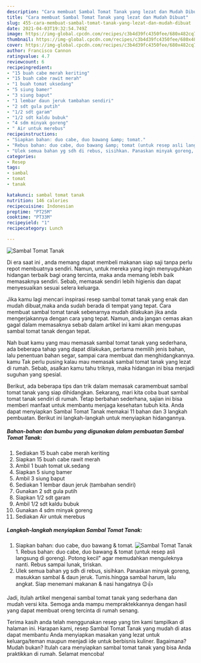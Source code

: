```yaml
---
description: "Cara membuat Sambal Tomat Tanak yang lezat dan Mudah Dibuat"
title: "Cara membuat Sambal Tomat Tanak yang lezat dan Mudah Dibuat"
slug: 455-cara-membuat-sambal-tomat-tanak-yang-lezat-dan-mudah-dibuat
date: 2021-04-03T19:32:54.749Z
image: https://img-global.cpcdn.com/recipes/c3b4d39fc4350fee/680x482cq70/sambal-tomat-tanak-foto-resep-utama.jpg
thumbnail: https://img-global.cpcdn.com/recipes/c3b4d39fc4350fee/680x482cq70/sambal-tomat-tanak-foto-resep-utama.jpg
cover: https://img-global.cpcdn.com/recipes/c3b4d39fc4350fee/680x482cq70/sambal-tomat-tanak-foto-resep-utama.jpg
author: Francisco Cannon
ratingvalue: 4.7
reviewcount: 6
recipeingredient:
- "15 buah cabe merah keriting"
- "15 buah cabe rawit merah"
- "1 buah tomat uksedang"
- "5 siung bamer"
- "3 siung baput"
- "1 lembar daun jeruk tambahan sendiri"
- "2 sdt gula putih"
- "1/2 sdt garam"
- "1/2 sdt kaldu bubuk"
- "4 sdm minyak goreng"
- " Air untuk merebus"
recipeinstructions:
- "Siapkan bahan: duo cabe, duo bawang &amp; tomat."
- "Rebus bahan: duo cabe, duo bawang &amp; tomat (untuk resep asli langsung di goreng). Potong kecil&#34; agar memudahkan menguleknya nanti. Rebus sampai lunak, tiriskan."
- "Ulek semua bahan yg sdh di rebus, sisihkan. Panaskan minyak goreng, masukkan sambal &amp; daun jeruk. Tumis.hingga sambal harum, lalu angkat. Siap menemani makanan &amp; nasi hangatnya 😉👍"
categories:
- Resep
tags:
- sambal
- tomat
- tanak

katakunci: sambal tomat tanak 
nutrition: 146 calories
recipecuisine: Indonesian
preptime: "PT25M"
cooktime: "PT33M"
recipeyield: "1"
recipecategory: Lunch

---
```



![Sambal Tomat Tanak](https://img-global.cpcdn.com/recipes/c3b4d39fc4350fee/680x482cq70/sambal-tomat-tanak-foto-resep-utama.jpg)

Di era  saat ini , anda memang dapat membeli makanan siap saji tanpa perlu repot membuatnya sendiri. Namun, untuk mereka yang ingin menyuguhkan hidangan terbaik bagi orang tercinta, maka anda memang lebih baik memasaknya sendiri. Sebab, memasak sendiri lebih higienis dan dapat menyesuaikan sesuai selera keluarga.

Jika kamu lagi mencari inspirasi resep sambal tomat tanak yang enak dan mudah dibuat,maka anda sudah berada di tempat yang tepat. Cara membuat sambal tomat tanak  sebenarnya mudah dilakukan jika anda mengerjakannya dengan cara yang tepat. Namun, anda jangan cemas akan gagal dalam memasaknya 
sebab dalam artikel ini kami akan mengupas sambal tomat tanak dengan tepat.  



Nah buat kamu yang mau memasak sambal tomat tanak yang sederhana, ada beberapa tahap yang dapat dilakukan, pertama memilih jenis bahan, lalu penentuan bahan segar, sampai cara membuat dan menghidangkannya. kamu Tak perlu pusing kalau mau memasak sambal tomat tanak yang lezat di rumah. Sebab, asalkan kamu  tahu triknya, maka hidangan ini bisa menjadi suguhan yang spesial.

Berikut, ada beberapa tips dan trik dalam memasak caramembuat sambal tomat tanak yang siap dihidangkan. Sekarang, mari kita coba buat sambal tomat tanak sendiri di rumah. Tetap berbahan sederhana, sajian ini bisa memberi manfaat untuk membantu menjaga kesehatan tubuh kita. Anda dapat menyiapkan Sambal Tomat Tanak memakai 11 bahan dan 3 langkah pembuatan. Berikut ini langkah-langkah untuk menyiapkan hidangannya.

<!--inarticleads1-->

##### Bahan-bahan dan bumbu yang digunakan dalam pembuatan Sambal Tomat Tanak:

1. Sediakan 15 buah cabe merah keriting
1. Siapkan 15 buah cabe rawit merah
1. Ambil 1 buah tomat uk.sedang
1. Siapkan 5 siung bamer
1. Ambil 3 siung baput
1. Sediakan 1 lembar daun jeruk (tambahan sendiri)
1. Gunakan 2 sdt gula putih
1. Siapkan 1/2 sdt garam
1. Ambil 1/2 sdt kaldu bubuk
1. Gunakan 4 sdm minyak goreng
1. Sediakan  Air untuk merebus




<!--inarticleads2-->

##### Langkah-langkah menyiapkan Sambal Tomat Tanak:

1. Siapkan bahan: duo cabe, duo bawang &amp; tomat.
<img src="https://img-global.cpcdn.com/steps/f3ea60919d214deb/160x128cq70/sambal-tomat-tanak-langkah-memasak-1-foto.jpg" alt="Sambal Tomat Tanak">1. Rebus bahan: duo cabe, duo bawang &amp; tomat (untuk resep asli langsung di goreng). Potong kecil&#34; agar memudahkan menguleknya nanti. Rebus sampai lunak, tiriskan.
1. Ulek semua bahan yg sdh di rebus, sisihkan. Panaskan minyak goreng, masukkan sambal &amp; daun jeruk. Tumis.hingga sambal harum, lalu angkat. Siap menemani makanan &amp; nasi hangatnya 😉👍




Jadi, itulah artikel mengenai  sambal tomat tanak  yang sederhana dan mudah versi kita. Semoga anda mampu mempraktekkannya dengan hasil yang dapat membuat oreng tercinta di rumah senang. 

Terima kasih anda telah menggunakan resep yang tim kami tampilkan di halaman ini. Harapan kami, resep  Sambal Tomat Tanak yang mudah di atas dapat membantu Anda menyiapkan masakan yang lezat untuk keluarga/teman maupun menjadi ide untuk berbisnis kuliner. Bagaimana? Mudah bukan? Itulah cara menyiapkan sambal tomat tanak yang bisa Anda praktikkan di rumah. Selamat mencoba!

